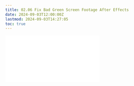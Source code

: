 ```yaml
---
title: 02.06 Fix Bad Green Screen Footage After Effects
date: 2024-09-03T12:00:00Z
lastmod: 2024-09-03T14:27:05
toc: true
---
```


![Link to included file content](../../../../video/after-effects/fix-bad-green-screen-footage.md)
